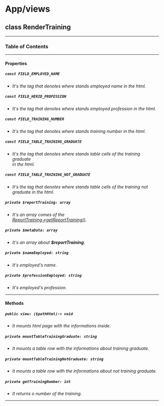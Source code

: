 # App/views

## class RenderTraining

---

### Table of Contents

---

#### Properties

##### `const FIELD_EMPLOYED_NAME`

- _It's the tag that denotes where stands employed name in the html._

##### `const FIELD_HERID_PROFESSION`

- _It's the tag that denotes where stands employed profession in the html._

##### `const FIELD_TRAINING_NUMBER`

- _It's the tag that denotes where stands training number in the html._

##### `const FIELD_TABLE_TRAINING_GRADUATE`

- _It's the tag that denotes where stands table cells of the training graduate\
  in the html._

##### `const FIELD_TABLE_TRAINING_NOT_GRADUATE`

- _It's the tag that denotes where stands table cells of the training not\
  graduate in the html._

##### `private $reportTraining: array`

- _It's an array comes of the \
  [ReportTraining->getReportTraining()](/agro-mvc/docs/model/ReportTraining.md)._

##### `private $metaData: array`

- _It's an array about **$reportTraining**._

##### `private $nameEmployed: string`

- _It's employed's name._

##### `private $professionEmployed: string`

- _It's employed's profession._

---

#### Methods

##### `public view: ($pathHtml)-> void`

- _It mounts html page with the informations inside._

##### `private mountTableTrainingGraduate: string`

- _It mounts a table row with the informations about training graduate._

##### `private mountTableTrainingNotGraduate: string`

- _It mounts a table row with the informations about not training graduate._

##### `private getTrainingNumber: int`

- _It returns o number of the training._

---
